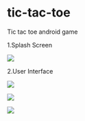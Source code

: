 # tic-tac-toe
Tic tac toe android game

1.Splash Screen

![](https://user-images.githubusercontent.com/25217762/131248527-1599390f-6459-48c6-aba0-88e447a88b0e.jpg)

2.User Interface

![](https://user-images.githubusercontent.com/25217762/131248542-f157d1a6-dac0-4f5e-a413-7c3b7127581d.jpg)

![](https://user-images.githubusercontent.com/25217762/131248578-5f78da26-f7c4-4e2a-a463-1cb3552d963f.jpg)

![](https://user-images.githubusercontent.com/25217762/131248646-ffd9f8be-7bb8-4706-b335-06c83be15932.jpg)
